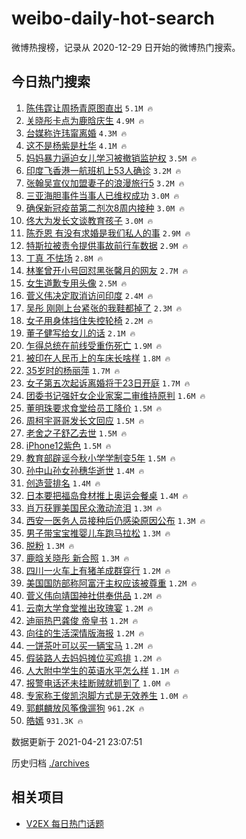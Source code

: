 # weibo-daily-hot-search

微博热搜榜，记录从 2020-12-29 日开始的微博热门搜索。

## 今日热门搜索

<!-- BEGIN -->

1. [陈伟霆让周扬青原图直出](https://s.weibo.com/weibo?q=%23%E9%99%88%E4%BC%9F%E9%9C%86%E8%AE%A9%E5%91%A8%E6%89%AC%E9%9D%92%E5%8E%9F%E5%9B%BE%E7%9B%B4%E5%87%BA%23&Refer=top) `5.1M 🔥`
1. [关晓彤卡点为鹿晗庆生](https://s.weibo.com/weibo?q=%23%E5%85%B3%E6%99%93%E5%BD%A4%E5%8D%A1%E7%82%B9%E4%B8%BA%E9%B9%BF%E6%99%97%E5%BA%86%E7%94%9F%23&Refer=top) `4.9M 🔥`
1. [台媒称许玮甯离婚](https://s.weibo.com/weibo?q=%E5%8F%B0%E5%AA%92%E7%A7%B0%E8%AE%B8%E7%8E%AE%E7%94%AF%E7%A6%BB%E5%A9%9A&Refer=top) `4.3M 🔥`
1. [这不是杨紫是杜华](https://s.weibo.com/weibo?q=%23%E8%BF%99%E4%B8%8D%E6%98%AF%E6%9D%A8%E7%B4%AB%E6%98%AF%E6%9D%9C%E5%8D%8E%23&Refer=top) `4.1M 🔥`
1. [妈妈暴力逼迫女儿学习被撤销监护权](https://s.weibo.com/weibo?q=%23%E5%A6%88%E5%A6%88%E6%9A%B4%E5%8A%9B%E9%80%BC%E8%BF%AB%E5%A5%B3%E5%84%BF%E5%AD%A6%E4%B9%A0%E8%A2%AB%E6%92%A4%E9%94%80%E7%9B%91%E6%8A%A4%E6%9D%83%23&Refer=top) `3.5M 🔥`
1. [印度飞香港一航班机上53人确诊](https://s.weibo.com/weibo?q=%23%E5%8D%B0%E5%BA%A6%E9%A3%9E%E9%A6%99%E6%B8%AF%E4%B8%80%E8%88%AA%E7%8F%AD%E6%9C%BA%E4%B8%8A53%E4%BA%BA%E7%A1%AE%E8%AF%8A%23&Refer=top) `3.2M 🔥`
1. [张翰吴宣仪加盟妻子的浪漫旅行5](https://s.weibo.com/weibo?q=%23%E5%BC%A0%E7%BF%B0%E5%90%B4%E5%AE%A3%E4%BB%AA%E5%8A%A0%E7%9B%9F%E5%A6%BB%E5%AD%90%E7%9A%84%E6%B5%AA%E6%BC%AB%E6%97%85%E8%A1%8C5%23&Refer=top) `3.2M 🔥`
1. [三亚海胆事件当事人已维权成功](https://s.weibo.com/weibo?q=%23%E4%B8%89%E4%BA%9A%E6%B5%B7%E8%83%86%E4%BA%8B%E4%BB%B6%E5%BD%93%E4%BA%8B%E4%BA%BA%E5%B7%B2%E7%BB%B4%E6%9D%83%E6%88%90%E5%8A%9F%23&Refer=top) `3.0M 🔥`
1. [确保新冠疫苗第二剂次8周内接种](https://s.weibo.com/weibo?q=%23%E7%A1%AE%E4%BF%9D%E6%96%B0%E5%86%A0%E7%96%AB%E8%8B%97%E7%AC%AC%E4%BA%8C%E5%89%82%E6%AC%A18%E5%91%A8%E5%86%85%E6%8E%A5%E7%A7%8D%23&Refer=top) `3.0M 🔥`
1. [佟大为发长文谈教育孩子](https://s.weibo.com/weibo?q=%23%E4%BD%9F%E5%A4%A7%E4%B8%BA%E5%8F%91%E9%95%BF%E6%96%87%E8%B0%88%E6%95%99%E8%82%B2%E5%AD%A9%E5%AD%90%23&Refer=top) `3.0M 🔥`
1. [陈乔恩 有没有求婚是我们私人的事](https://s.weibo.com/weibo?q=%E9%99%88%E4%B9%94%E6%81%A9%20%E6%9C%89%E6%B2%A1%E6%9C%89%E6%B1%82%E5%A9%9A%E6%98%AF%E6%88%91%E4%BB%AC%E7%A7%81%E4%BA%BA%E7%9A%84%E4%BA%8B&Refer=top) `2.9M 🔥`
1. [特斯拉被责令提供事故前行车数据](https://s.weibo.com/weibo?q=%E7%89%B9%E6%96%AF%E6%8B%89%E8%A2%AB%E8%B4%A3%E4%BB%A4%E6%8F%90%E4%BE%9B%E4%BA%8B%E6%95%85%E5%89%8D%E8%A1%8C%E8%BD%A6%E6%95%B0%E6%8D%AE&Refer=top) `2.9M 🔥`
1. [丁真 不怯场](https://s.weibo.com/weibo?q=%E4%B8%81%E7%9C%9F%20%E4%B8%8D%E6%80%AF%E5%9C%BA&Refer=top) `2.8M 🔥`
1. [林峯曾开小号回怼黑张馨月的网友](https://s.weibo.com/weibo?q=%23%E6%9E%97%E5%B3%AF%E6%9B%BE%E5%BC%80%E5%B0%8F%E5%8F%B7%E5%9B%9E%E6%80%BC%E9%BB%91%E5%BC%A0%E9%A6%A8%E6%9C%88%E7%9A%84%E7%BD%91%E5%8F%8B%23&Refer=top) `2.7M 🔥`
1. [女生道歉专用头像](https://s.weibo.com/weibo?q=%23%E5%A5%B3%E7%94%9F%E9%81%93%E6%AD%89%E4%B8%93%E7%94%A8%E5%A4%B4%E5%83%8F%23&Refer=top) `2.5M 🔥`
1. [菅义伟决定取消访问印度](https://s.weibo.com/weibo?q=%23%E8%8F%85%E4%B9%89%E4%BC%9F%E5%86%B3%E5%AE%9A%E5%8F%96%E6%B6%88%E8%AE%BF%E9%97%AE%E5%8D%B0%E5%BA%A6%23&Refer=top) `2.4M 🔥`
1. [吴彤 刚刚上台紧张的我鞋都掉了](https://s.weibo.com/weibo?q=%E5%90%B4%E5%BD%A4%20%E5%88%9A%E5%88%9A%E4%B8%8A%E5%8F%B0%E7%B4%A7%E5%BC%A0%E7%9A%84%E6%88%91%E9%9E%8B%E9%83%BD%E6%8E%89%E4%BA%86&Refer=top) `2.3M 🔥`
1. [女子用身体挡住失控轮椅](https://s.weibo.com/weibo?q=%23%E5%A5%B3%E5%AD%90%E7%94%A8%E8%BA%AB%E4%BD%93%E6%8C%A1%E4%BD%8F%E5%A4%B1%E6%8E%A7%E8%BD%AE%E6%A4%85%23&Refer=top) `2.2M 🔥`
1. [董子健写给女儿的话](https://s.weibo.com/weibo?q=%23%E8%91%A3%E5%AD%90%E5%81%A5%E5%86%99%E7%BB%99%E5%A5%B3%E5%84%BF%E7%9A%84%E8%AF%9D%23&Refer=top) `2.1M 🔥`
1. [乍得总统在前线受重伤死亡](https://s.weibo.com/weibo?q=%23%E4%B9%8D%E5%BE%97%E6%80%BB%E7%BB%9F%E5%9C%A8%E5%89%8D%E7%BA%BF%E5%8F%97%E9%87%8D%E4%BC%A4%E6%AD%BB%E4%BA%A1%23&Refer=top) `1.9M 🔥`
1. [被印在人民币上的车床长啥样](https://s.weibo.com/weibo?q=%23%E8%A2%AB%E5%8D%B0%E5%9C%A8%E4%BA%BA%E6%B0%91%E5%B8%81%E4%B8%8A%E7%9A%84%E8%BD%A6%E5%BA%8A%E9%95%BF%E5%95%A5%E6%A0%B7%23&Refer=top) `1.8M 🔥`
1. [35岁时的杨丽萍](https://s.weibo.com/weibo?q=%2335%E5%B2%81%E6%97%B6%E7%9A%84%E6%9D%A8%E4%B8%BD%E8%90%8D%23&Refer=top) `1.7M 🔥`
1. [女子第五次起诉离婚将于23日开庭](https://s.weibo.com/weibo?q=%23%E5%A5%B3%E5%AD%90%E7%AC%AC%E4%BA%94%E6%AC%A1%E8%B5%B7%E8%AF%89%E7%A6%BB%E5%A9%9A%E5%B0%86%E4%BA%8E23%E6%97%A5%E5%BC%80%E5%BA%AD%23&Refer=top) `1.7M 🔥`
1. [团委书记强奸女企业家案二审维持原判](https://s.weibo.com/weibo?q=%23%E5%9B%A2%E5%A7%94%E4%B9%A6%E8%AE%B0%E5%BC%BA%E5%A5%B8%E5%A5%B3%E4%BC%81%E4%B8%9A%E5%AE%B6%E6%A1%88%E4%BA%8C%E5%AE%A1%E7%BB%B4%E6%8C%81%E5%8E%9F%E5%88%A4%23&Refer=top) `1.6M 🔥`
1. [董明珠要求食堂给员工降价](https://s.weibo.com/weibo?q=%E8%91%A3%E6%98%8E%E7%8F%A0%E8%A6%81%E6%B1%82%E9%A3%9F%E5%A0%82%E7%BB%99%E5%91%98%E5%B7%A5%E9%99%8D%E4%BB%B7&Refer=top) `1.5M 🔥`
1. [周柯宇哥哥发长文回应](https://s.weibo.com/weibo?q=%23%E5%91%A8%E6%9F%AF%E5%AE%87%E5%93%A5%E5%93%A5%E5%8F%91%E9%95%BF%E6%96%87%E5%9B%9E%E5%BA%94%23&Refer=top) `1.5M 🔥`
1. [老舍之子舒乙去世](https://s.weibo.com/weibo?q=%23%E8%80%81%E8%88%8D%E4%B9%8B%E5%AD%90%E8%88%92%E4%B9%99%E5%8E%BB%E4%B8%96%23&Refer=top) `1.5M 🔥`
1. [iPhone12紫色](https://s.weibo.com/weibo?q=iPhone12%E7%B4%AB%E8%89%B2&Refer=top) `1.5M 🔥`
1. [教育部辟谣今秋小学学制变5年](https://s.weibo.com/weibo?q=%23%E6%95%99%E8%82%B2%E9%83%A8%E8%BE%9F%E8%B0%A3%E4%BB%8A%E7%A7%8B%E5%B0%8F%E5%AD%A6%E5%AD%A6%E5%88%B6%E5%8F%985%E5%B9%B4%23&Refer=top) `1.5M 🔥`
1. [孙中山孙女孙穗华逝世](https://s.weibo.com/weibo?q=%E5%AD%99%E4%B8%AD%E5%B1%B1%E5%AD%99%E5%A5%B3%E5%AD%99%E7%A9%97%E5%8D%8E%E9%80%9D%E4%B8%96&Refer=top) `1.4M 🔥`
1. [创造营排名](https://s.weibo.com/weibo?q=%E5%88%9B%E9%80%A0%E8%90%A5%E6%8E%92%E5%90%8D&Refer=top) `1.4M 🔥`
1. [日本要把福岛食材推上奥运会餐桌](https://s.weibo.com/weibo?q=%23%E6%97%A5%E6%9C%AC%E8%A6%81%E6%8A%8A%E7%A6%8F%E5%B2%9B%E9%A3%9F%E6%9D%90%E6%8E%A8%E4%B8%8A%E5%A5%A5%E8%BF%90%E4%BC%9A%E9%A4%90%E6%A1%8C%23&Refer=top) `1.4M 🔥`
1. [肖万获罪美国民众激动流泪](https://s.weibo.com/weibo?q=%23%E8%82%96%E4%B8%87%E8%8E%B7%E7%BD%AA%E7%BE%8E%E5%9B%BD%E6%B0%91%E4%BC%97%E6%BF%80%E5%8A%A8%E6%B5%81%E6%B3%AA%23&Refer=top) `1.3M 🔥`
1. [西安一医务人员接种后仍感染原因公布](https://s.weibo.com/weibo?q=%23%E8%A5%BF%E5%AE%89%E4%B8%80%E5%8C%BB%E5%8A%A1%E4%BA%BA%E5%91%98%E6%8E%A5%E7%A7%8D%E5%90%8E%E4%BB%8D%E6%84%9F%E6%9F%93%E5%8E%9F%E5%9B%A0%E5%85%AC%E5%B8%83%23&Refer=top) `1.3M 🔥`
1. [男子带宝宝推婴儿车跑马拉松](https://s.weibo.com/weibo?q=%E7%94%B7%E5%AD%90%E5%B8%A6%E5%AE%9D%E5%AE%9D%E6%8E%A8%E5%A9%B4%E5%84%BF%E8%BD%A6%E8%B7%91%E9%A9%AC%E6%8B%89%E6%9D%BE&Refer=top) `1.3M 🔥`
1. [脱粉](https://s.weibo.com/weibo?q=%E8%84%B1%E7%B2%89&Refer=top) `1.3M 🔥`
1. [鹿晗关晓彤 新合照](https://s.weibo.com/weibo?q=%E9%B9%BF%E6%99%97%E5%85%B3%E6%99%93%E5%BD%A4%20%E6%96%B0%E5%90%88%E7%85%A7&Refer=top) `1.3M 🔥`
1. [四川一火车上有猪羊成群穿行](https://s.weibo.com/weibo?q=%23%E5%9B%9B%E5%B7%9D%E4%B8%80%E7%81%AB%E8%BD%A6%E4%B8%8A%E6%9C%89%E7%8C%AA%E7%BE%8A%E6%88%90%E7%BE%A4%E7%A9%BF%E8%A1%8C%23&Refer=top) `1.2M 🔥`
1. [美国国防部称阿富汗主权应该被尊重](https://s.weibo.com/weibo?q=%E7%BE%8E%E5%9B%BD%E5%9B%BD%E9%98%B2%E9%83%A8%E7%A7%B0%E9%98%BF%E5%AF%8C%E6%B1%97%E4%B8%BB%E6%9D%83%E5%BA%94%E8%AF%A5%E8%A2%AB%E5%B0%8A%E9%87%8D&Refer=top) `1.2M 🔥`
1. [菅义伟向靖国神社供奉供品](https://s.weibo.com/weibo?q=%E8%8F%85%E4%B9%89%E4%BC%9F%E5%90%91%E9%9D%96%E5%9B%BD%E7%A5%9E%E7%A4%BE%E4%BE%9B%E5%A5%89%E4%BE%9B%E5%93%81&Refer=top) `1.2M 🔥`
1. [云南大学食堂推出玫瑰宴](https://s.weibo.com/weibo?q=%23%E4%BA%91%E5%8D%97%E5%A4%A7%E5%AD%A6%E9%A3%9F%E5%A0%82%E6%8E%A8%E5%87%BA%E7%8E%AB%E7%91%B0%E5%AE%B4%23&Refer=top) `1.2M 🔥`
1. [迪丽热巴龚俊 帝皇书](https://s.weibo.com/weibo?q=%E8%BF%AA%E4%B8%BD%E7%83%AD%E5%B7%B4%E9%BE%9A%E4%BF%8A%20%E5%B8%9D%E7%9A%87%E4%B9%A6&Refer=top) `1.2M 🔥`
1. [向往的生活深情版海报](https://s.weibo.com/weibo?q=%23%E5%90%91%E5%BE%80%E7%9A%84%E7%94%9F%E6%B4%BB%E6%B7%B1%E6%83%85%E7%89%88%E6%B5%B7%E6%8A%A5%23&Refer=top) `1.2M 🔥`
1. [一饼茶叶可以买一辆宝马](https://s.weibo.com/weibo?q=%23%E4%B8%80%E9%A5%BC%E8%8C%B6%E5%8F%B6%E5%8F%AF%E4%BB%A5%E4%B9%B0%E4%B8%80%E8%BE%86%E5%AE%9D%E9%A9%AC%23&Refer=top) `1.2M 🔥`
1. [假装路人去妈妈摊位买鸡排](https://s.weibo.com/weibo?q=%E5%81%87%E8%A3%85%E8%B7%AF%E4%BA%BA%E5%8E%BB%E5%A6%88%E5%A6%88%E6%91%8A%E4%BD%8D%E4%B9%B0%E9%B8%A1%E6%8E%92&Refer=top) `1.2M 🔥`
1. [人大附中学生的英语水平怎么样](https://s.weibo.com/weibo?q=%23%E4%BA%BA%E5%A4%A7%E9%99%84%E4%B8%AD%E5%AD%A6%E7%94%9F%E7%9A%84%E8%8B%B1%E8%AF%AD%E6%B0%B4%E5%B9%B3%E6%80%8E%E4%B9%88%E6%A0%B7%23&Refer=top) `1.1M 🔥`
1. [报警电话还未挂断贼就抓到了](https://s.weibo.com/weibo?q=%E6%8A%A5%E8%AD%A6%E7%94%B5%E8%AF%9D%E8%BF%98%E6%9C%AA%E6%8C%82%E6%96%AD%E8%B4%BC%E5%B0%B1%E6%8A%93%E5%88%B0%E4%BA%86&Refer=top) `1.0M 🔥`
1. [专家称王俊凯泡脚方式是无效养生](https://s.weibo.com/weibo?q=%23%E4%B8%93%E5%AE%B6%E7%A7%B0%E7%8E%8B%E4%BF%8A%E5%87%AF%E6%B3%A1%E8%84%9A%E6%96%B9%E5%BC%8F%E6%98%AF%E6%97%A0%E6%95%88%E5%85%BB%E7%94%9F%23&Refer=top) `1.0M 🔥`
1. [郭麒麟放风筝像遛狗](https://s.weibo.com/weibo?q=%23%E9%83%AD%E9%BA%92%E9%BA%9F%E6%94%BE%E9%A3%8E%E7%AD%9D%E5%83%8F%E9%81%9B%E7%8B%97%23&Refer=top) `961.2K 🔥`
1. [皓嫣](https://s.weibo.com/weibo?q=%23%E7%9A%93%E5%AB%A3%23&Refer=top) `931.3K 🔥`

数据更新于 2021-04-21 23:07:51

<!-- END -->

历史归档 [./archives](./archives)

## 相关项目

- [V2EX 每日热门话题](https://github.com/boojack/v2ex-daily-hot-topic)
